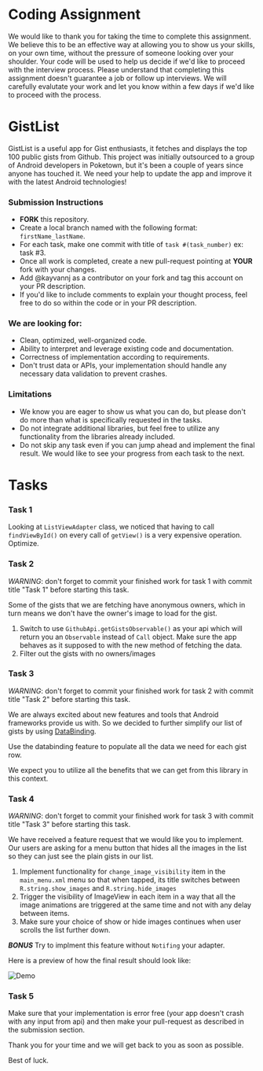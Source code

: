 # Coding Assignment

We would like to thank you for taking the time to complete this assignment. We believe this to be an effective way at allowing you to show us your skills, on your own time, without the pressure of someone looking over your shoulder. Your code will be used to help us decide if we'd like to proceed with the interview process. Please understand that completing this assignment doesn't guarantee a job or follow up interviews. We will carefully evalutate your work and let you know within a few days if we'd like to proceed with the process. 

# GistList
GistList is a useful app for Gist enthusiasts, it fetches and displays the top 100 public gists from Github. This project was initially outsourced to a group of Android developers in Poketown, but it's been a couple of years since anyone has touched it. We need your help to update the app and improve it with the latest Android technologies!

### Submission Instructions
* **FORK** this repository.
* Create a local branch named with the following format: `firstName_lastName`.
* For each task, make one commit with title of `task #(task_number)` ex: task #3.
* Once all work is completed, create a new pull-request pointing at ****YOUR**** fork with your changes.
* Add @kayvannj as a contributor on your fork and tag this account on your PR description.
* If you'd like to include comments to explain your thought process, feel free to do so within the code or in your PR description.

### We are looking for:
* Clean, optimized, well-organized code.
* Ability to interpret and leverage existing code and documentation.
* Correctness of implementation according to requirements.  
* Don't trust data or APIs, your implementation should handle any necessary data validation to prevent crashes.

### Limitations
* We know you are eager to show us what you can do, but please don't do more than what is specifically requested in the tasks.
* Do not integrate additional libraries, but feel free to utilize any functionality from the libraries already included.
* Do not skip any task even if you can jump ahead and implement the final result. We would like to see your progress from each task to the next.

# Tasks
### Task 1

Looking at `ListViewAdapter` class, we noticed that having to call `findViewById()` on every call of `getView()` is a very expensive operation. Optimize.

### Task 2
*WARNING*: don't forget to commit your finished work for task 1 with commit title "Task 1" before starting this task.

Some of the gists that we are fetching have anonymous owners, which in turn means we don't have the owner's image to load for the gist. 

1. Switch to use `GithubApi.getGistsObservable()` as your api which will return you an `Observable` instead of `Call` object. Make sure the app behaves as it supposed to with the new method of fetching the data.
2. Filter out the gists with no owners/images

### Task 3
*WARNING*: don't forget to commit your finished work for task 2 with commit title "Task 2" before starting this task.

We are always excited about new features and tools that Android frameworks provide us with. So we decided to further simplify our list of gists by using [DataBinding](https://developer.android.com/topic/libraries/data-binding/index.html).

Use the databinding feature to populate all the data we need for each gist row.

We expect you to utilize all the benefits that we can get from this library in this context.

### Task 4
*WARNING*: don't forget to commit your finished work for task 3 with commit title "Task 3" before starting this task.

We have received a feature request that we would like you to implement. Our users are asking for a menu button that hides all the images in the list so they can just see the plain gists in our list.

1. Implement functionality for `change_image_visibility` item in the `main_menu.xml` menu so that when tapped, its title switches between `R.string.show_images` and `R.string.hide_images`
2. Trigger the visibility of ImageView in each item in a way that all the image animations are triggered at the same time and not with any delay between items.
3. Make sure your choice of show or hide images continues when user scrolls the list further down.

***BONUS*** Try to implment this feature without ```Notifing``` your adapter.

Here is a preview of how the final result should look like:

![Demo](http://i.giphy.com/3o7TKW0nrNSwdar7Ms.gif)


### Task 5

Make sure that your implementation is error free (your app doesn't crash with any input from api) and then make your pull-request as described in the submission section.

Thank you for your time and we will get back to you as soon as possible.

Best of luck.

